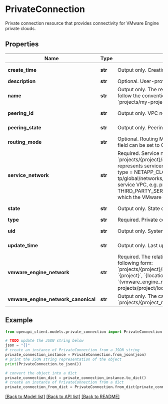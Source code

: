 # PrivateConnection

Private connection resource that provides connectivity for VMware Engine private clouds.

## Properties

Name | Type | Description | Notes
------------ | ------------- | ------------- | -------------
**create_time** | **str** | Output only. Creation time of this resource. | [optional] [readonly] 
**description** | **str** | Optional. User-provided description for this private connection. | [optional] 
**name** | **str** | Output only. The resource name of the private connection. Resource names are schemeless URIs that follow the conventions in https://cloud.google.com/apis/design/resource_names. For example: &#x60;projects/my-project/locations/us-central1/privateConnections/my-connection&#x60; | [optional] [readonly] 
**peering_id** | **str** | Output only. VPC network peering id between given network VPC and VMwareEngineNetwork. | [optional] [readonly] 
**peering_state** | **str** | Output only. Peering state between service network and VMware Engine network. | [optional] [readonly] 
**routing_mode** | **str** | Optional. Routing Mode. Default value is set to GLOBAL. For type &#x3D; PRIVATE_SERVICE_ACCESS, this field can be set to GLOBAL or REGIONAL, for other types only GLOBAL is supported. | [optional] 
**service_network** | **str** | Required. Service network to create private connection. Specify the name in the following form: &#x60;projects/{project}/global/networks/{network_id}&#x60; For type &#x3D; PRIVATE_SERVICE_ACCESS, this field represents servicenetworking VPC, e.g. projects/project-tp/global/networks/servicenetworking. For type &#x3D; NETAPP_CLOUD_VOLUME, this field represents NetApp service VPC, e.g. projects/project-tp/global/networks/netapp-tenant-vpc. For type &#x3D; DELL_POWERSCALE, this field represent Dell service VPC, e.g. projects/project-tp/global/networks/dell-tenant-vpc. For type&#x3D; THIRD_PARTY_SERVICE, this field could represent a consumer VPC or any other producer VPC to which the VMware Engine Network needs to be connected, e.g. projects/project/global/networks/vpc. | [optional] 
**state** | **str** | Output only. State of the private connection. | [optional] [readonly] 
**type** | **str** | Required. Private connection type. | [optional] 
**uid** | **str** | Output only. System-generated unique identifier for the resource. | [optional] [readonly] 
**update_time** | **str** | Output only. Last update time of this resource. | [optional] [readonly] 
**vmware_engine_network** | **str** | Required. The relative resource name of Legacy VMware Engine network. Specify the name in the following form: &#x60;projects/{project}/locations/{location}/vmwareEngineNetworks/{vmware_engine_network_id}&#x60; where &#x60;{project}&#x60;, &#x60;{location}&#x60; will be same as specified in private connection resource name and &#x60;{vmware_engine_network_id}&#x60; will be in the form of &#x60;{location}&#x60;-default e.g. projects/project/locations/us-central1/vmwareEngineNetworks/us-central1-default. | [optional] 
**vmware_engine_network_canonical** | **str** | Output only. The canonical name of the VMware Engine network in the form: &#x60;projects/{project_number}/locations/{location}/vmwareEngineNetworks/{vmware_engine_network_id}&#x60; | [optional] [readonly] 

## Example

```python
from openapi_client.models.private_connection import PrivateConnection

# TODO update the JSON string below
json = "{}"
# create an instance of PrivateConnection from a JSON string
private_connection_instance = PrivateConnection.from_json(json)
# print the JSON string representation of the object
print(PrivateConnection.to_json())

# convert the object into a dict
private_connection_dict = private_connection_instance.to_dict()
# create an instance of PrivateConnection from a dict
private_connection_from_dict = PrivateConnection.from_dict(private_connection_dict)
```
[[Back to Model list]](../README.md#documentation-for-models) [[Back to API list]](../README.md#documentation-for-api-endpoints) [[Back to README]](../README.md)


